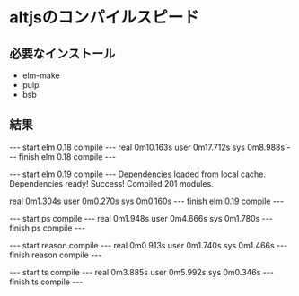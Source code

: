 # altjsのコンパイルスピード

## 必要なインストール
- elm-make
- pulp
- bsb


## 結果
--- start elm 0.18 compile ---
real	0m10.163s
user	0m17.712s
sys	0m8.988s
--- finish elm 0.18 compile ---

--- start elm 0.19 compile ---
Dependencies loaded from local cache.
Dependencies ready!
Success! Compiled 201 modules.

real	0m1.304s
user	0m0.270s
sys	0m0.160s
--- finish elm 0.19 compile ---


--- start ps compile ---
real	0m1.948s
user	0m4.666s
sys	0m1.780s
--- finish ps compile ---

--- start reason compile ---
real	0m0.913s
user	0m1.740s
sys	0m1.466s
--- finish reason compile ---

--- start ts compile ---
real	0m3.885s
user	0m5.992s
sys	0m0.346s
--- finish ts compile ---
